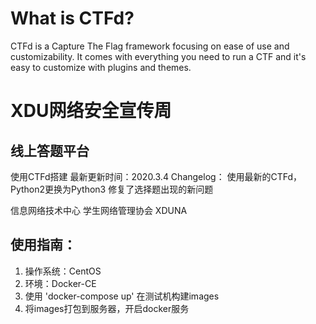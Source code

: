 # What is CTFd?
CTFd is a Capture The Flag framework focusing on ease of use and customizability. It comes with everything you need to run a CTF and it's easy to customize with plugins and themes.

# XDU网络安全宣传周
## 线上答题平台
使用CTFd搭建 最新更新时间：2020.3.4
Changelog：
    使用最新的CTFd，Python2更换为Python3
    修复了选择题出现的新问题

信息网络技术中心 学生网络管理协会 XDUNA

## 使用指南：
 1. 操作系统：CentOS
 2. 环境：Docker-CE
 3. 使用 'docker-compose up' 在测试机构建images
 4. 将images打包到服务器，开启docker服务